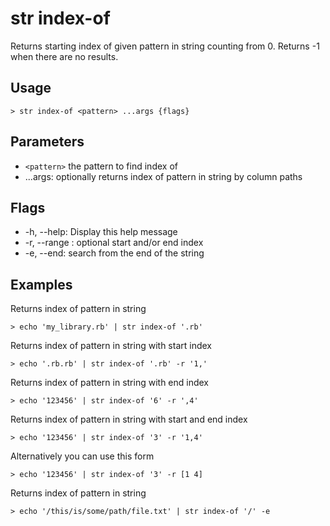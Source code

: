 # str index-of
Returns starting index of given pattern in string counting from 0. Returns -1 when there are no results.

## Usage
```shell
> str index-of <pattern> ...args {flags} 
 ```

## Parameters
* `<pattern>` the pattern to find index of
* ...args: optionally returns index of pattern in string by column paths

## Flags
* -h, --help: Display this help message
* -r, --range <any>: optional start and/or end index
* -e, --end: search from the end of the string

## Examples
  Returns index of pattern in string
```shell
> echo 'my_library.rb' | str index-of '.rb'
 ```

  Returns index of pattern in string with start index
```shell
> echo '.rb.rb' | str index-of '.rb' -r '1,'
 ```

  Returns index of pattern in string with end index
```shell
> echo '123456' | str index-of '6' -r ',4'
 ```

  Returns index of pattern in string with start and end index
```shell
> echo '123456' | str index-of '3' -r '1,4'
 ```

  Alternatively you can use this form
```shell
> echo '123456' | str index-of '3' -r [1 4]
 ```

  Returns index of pattern in string
```shell
> echo '/this/is/some/path/file.txt' | str index-of '/' -e
 ```

